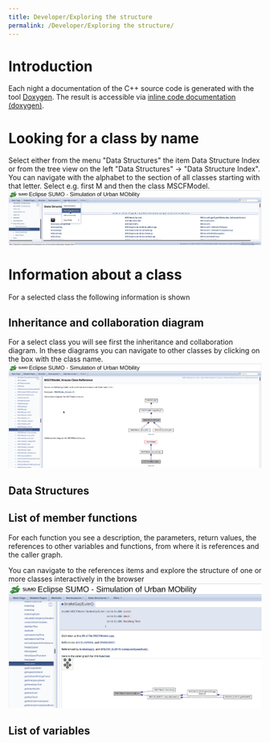```yaml
---
title: Developer/Exploring the structure
permalink: /Developer/Exploring the structure/
---
```


# Introduction

Each night a documentation of the C++ source code is generated with the tool [Doxygen](http://www.doxygen.nl/).
The result is accessible via [inline code documentation
  (doxygen)](http://sumo.dlr.de/daily/doxygen/).

# Looking for a class by name

Select either from the menu "Data Structures" the item Data Structure Index or from the tree view on the left "Data Structures" -> "Data Structure Index". You can navigate with the alphabet to the section of all classes starting with that letter.
Select e.g. first M and then the class MSCFModel.
![Image:DevDoxygenIndex.jpg](../images/DevDoxygenIndex.jpg "Image:DevDoxygenIndex.jpg")

# Information about a class

For a selected class the following information is shown

## Inheritance and collaboration diagram

For a select class you will see first the inheritance and collaboration diagram.
In these diagrams you can navigate to other classes by clicking on the box with the class name.
![Image:DevDoxygenClassDiagrams.png](../images/DevDoxygenClassDiagrams.png "DevDoxygenClassDiagrams.png")

## Data Structures

## List of member functions

For each function you see a description, the parameters, return values, the references to other variables and functions, from where it is references and the caller graph.

You can navigate to the references items and explore the structure of one or more classes interactively in the browser
![DevDoxygenFunctionInfo](../images/DevDoxygenFunctionInfo.png)

## List of variables